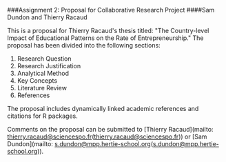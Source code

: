 ###Assignment 2: Proposal for Collaborative Research Project
####Sam Dundon and Thierry Racaud

This is a proposal for Thierry Racaud's thesis titled: "The Country-level Impact of Educational Patterns on the Rate of Entrepreneurship."  The proposal has been divided into the following sections:  

1. Research Question  
2. Research Justification  
3. Analytical Method  
4. Key Concepts  
5. Literature Review  
6. References    


The proposal includes dynamically linked academic references and citations for R packages.

Comments on the proposal can be submitted to [Thierry Racaud](mailto: thierry.racaud@sciencespo.fr(thierry.racaud@sciencespo.fr)) or [Sam Dundon](mailto: s.dundon@mpp.hertie-school.org(s.dundon@mpp.hertie-school.org)).
